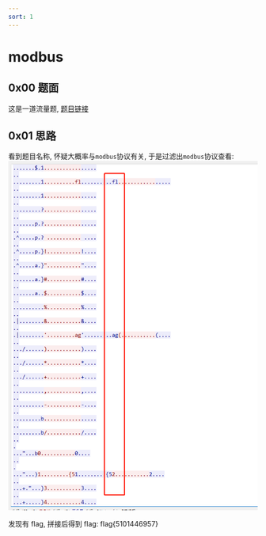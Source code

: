 ```yaml
---
sort: 1
---
```


# modbus

## 0x00 题面

这是一道流量题, [题目链接](D:\ctf\mise\xyfx_c0f123874d571056d686f627e74fbc82\modbus.pcapng)

## 0x01 思路

看到题目名称, 怀疑大概率与`modbus`协议有关, 于是过滤出`modbus`协议查看:
![](vx_images/676449119496.png)

发现有 flag, 拼接后得到 flag:
flag{5101446957}
